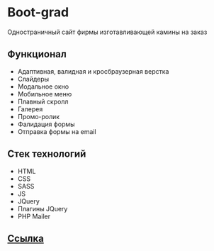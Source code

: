 # Boot-grad

Одностраничный сайт фирмы изготавливающей камины на заказ

## Функционал

- Адаптивная, валидная и кросбраузерная верстка
- Слайдеры
- Модальное окно
- Мобильное меню
- Плавный скролл
- Галерея
- Промо-ролик
- Фалидация формы
- Отправка формы на email

## Стек технологий

- HTML
- CSS
- SASS
- JS
- JQuery
- Плагины JQuery
- PHP Mailer

## <a href="https://antonbinom.github.io/boot-grad/">Ссылка</a>
